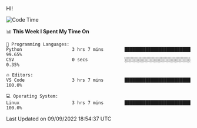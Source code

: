 HI! 
<!--START_SECTION:waka-->
![Code Time](http://img.shields.io/badge/Code%20Time-109%20hrs%2036%20mins-blue)

📊 **This Week I Spent My Time On** 

```text
💬 Programming Languages: 
Python                   3 hrs 7 mins        █████████████████████████   99.65% 
CSV                      0 secs              ░░░░░░░░░░░░░░░░░░░░░░░░░   0.35%

🔥 Editors: 
VS Code                  3 hrs 7 mins        █████████████████████████   100.0%

💻 Operating System: 
Linux                    3 hrs 7 mins        █████████████████████████   100.0%

```


 Last Updated on 09/09/2022 18:54:37 UTC
<!--END_SECTION:waka-->
